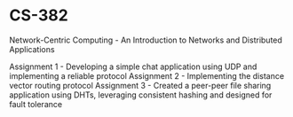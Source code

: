 # CS-382
Network-Centric Computing - An Introduction to Networks and Distributed Applications

Assignment 1 - Developing a simple chat application using UDP and implementing a reliable protocol
Assignment 2 - Implementing the distance vector routing protocol 
Assignment 3 - Created a peer-peer file sharing application using DHTs, leveraging consistent hashing and designed for fault tolerance
